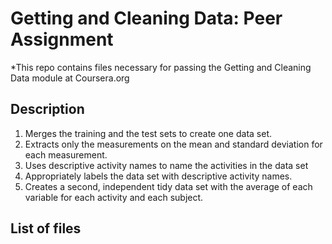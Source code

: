 # Getting and Cleaning Data: Peer Assignment
*This repo contains files necessary for passing the Getting and Cleaning Data module at Coursera.org

## Description
1. Merges the training and the test sets to create one data set.
2. Extracts only the measurements on the mean and standard deviation for each measurement. 
3. Uses descriptive activity names to name the activities in the data set
4.  Appropriately labels the data set with descriptive activity names. 
5. Creates a second, independent tidy data set with the average of each variable for each activity and each subject. 

## List of files

